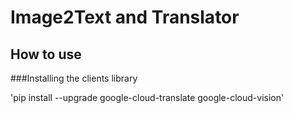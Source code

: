 # Image2Text and Translator
## How to use

###Installing the clients library

'pip install --upgrade google-cloud-translate google-cloud-vision'
